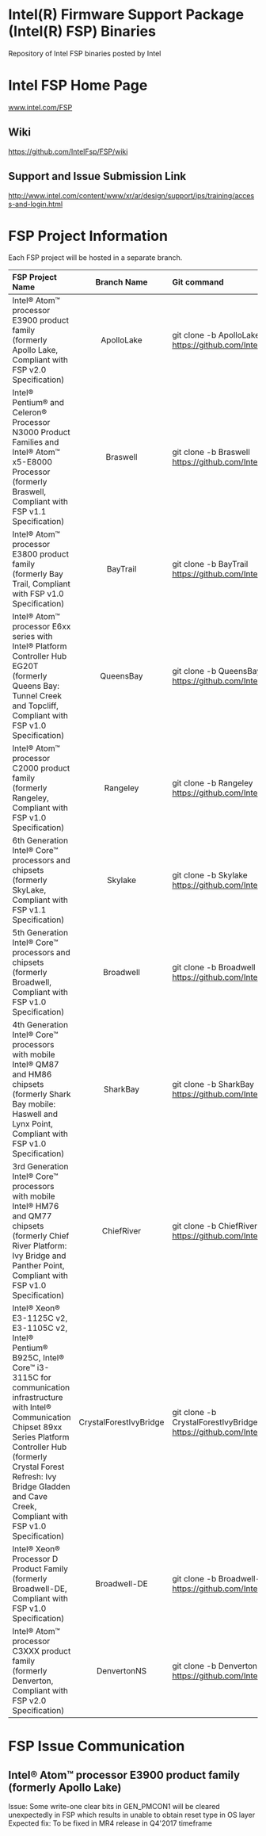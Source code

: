 # Intel(R) Firmware Support Package (Intel(R) FSP) Binaries
Repository of Intel FSP binaries posted by Intel

# Intel FSP Home Page 
www.intel.com/FSP

## Wiki
https://github.com/IntelFsp/FSP/wiki

## Support and Issue Submission Link
http://www.intel.com/content/www/xr/ar/design/support/ips/training/access-and-login.html

# FSP Project Information
Each FSP project will be hosted in a separate branch.


FSP Project Name | Branch Name | Git command
:--------------- | :---------: | :----------
Intel® Atom™ processor E3900 product family (formerly Apollo Lake, Compliant with FSP v2.0 Specification) | ApolloLake | git clone -b ApolloLake https://github.com/IntelFsp/FSP.git
Intel® Pentium® and Celeron® Processor N3000 Product Families and Intel® Atom™ x5-E8000 Processor (formerly Braswell, Compliant with FSP v1.1 Specification) | Braswell | git clone -b Braswell https://github.com/IntelFsp/FSP.git
Intel® Atom™ processor E3800 product family (formerly Bay Trail, Compliant with FSP v1.0 Specification) | BayTrail | git clone -b BayTrail https://github.com/IntelFsp/FSP.git
Intel® Atom™ processor E6xx series with Intel® Platform Controller Hub EG20T (formerly Queens Bay: Tunnel Creek and Topcliff, Compliant with FSP v1.0 Specification) | QueensBay | git clone -b QueensBay https://github.com/IntelFsp/FSP.git
Intel® Atom™ processor C2000 product family (formerly Rangeley, Compliant with FSP v1.0 Specification) | Rangeley  | git clone -b Rangeley https://github.com/IntelFsp/FSP.git
6th Generation Intel® Core™ processors and chipsets (formerly SkyLake, Compliant with FSP v1.1 Specification) | Skylake  | git clone -b Skylake https://github.com/IntelFsp/FSP.git
5th Generation Intel® Core™ processors and chipsets (formerly Broadwell, Compliant with FSP v1.0 Specification) | Broadwell  | git clone -b Broadwell https://github.com/IntelFsp/FSP.git
4th Generation Intel® Core™ processors with mobile Intel® QM87 and HM86 chipsets (formerly Shark Bay mobile: Haswell and Lynx Point, Compliant with FSP v1.0 Specification) | SharkBay | git clone -b SharkBay https://github.com/IntelFsp/FSP.git
3rd Generation Intel® Core™ processors with mobile Intel® HM76 and QM77 chipsets  (formerly Chief River Platform: Ivy Bridge and Panther Point, Compliant with FSP v1.0 Specification) | ChiefRiver | git clone -b ChiefRiver https://github.com/IntelFsp/FSP.git
Intel® Xeon® E3-1125C v2, E3-1105C v2, Intel® Pentium® B925C, Intel® Core™ i3-3115C for communication infrastructure with Intel® Communication Chipset 89xx Series Platform Controller Hub (formerly Crystal Forest Refresh: Ivy Bridge Gladden and Cave Creek, Compliant with FSP v1.0 Specification) | CrystalForestIvyBridge | git clone -b CrystalForestIvyBridge https://github.com/IntelFsp/FSP.git
Intel® Xeon® Processor D Product Family (formerly Broadwell-DE, Compliant with FSP v1.0 Specification) | Broadwell-DE | git clone -b Broadwell-DE https://github.com/IntelFsp/FSP.git
Intel® Atom™ processor C3XXX product family (formerly Denverton, Compliant with FSP v2.0 Specification) | DenvertonNS | git clone -b DenvertonNS https://github.com/IntelFsp/FSP.git

# FSP Issue Communication
## Intel® Atom™ processor E3900 product family (formerly Apollo Lake)
Issue: Some write-one clear bits in GEN_PMCON1 will be cleared unexpectedly in FSP which results in unable to obtain reset type in OS layer
Expected fix: To be fixed in MR4 release in Q4'2017 timeframe
